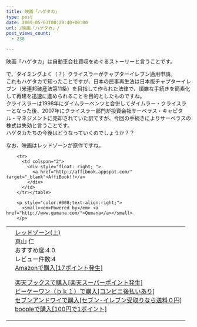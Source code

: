 ```yaml
---
title: 映画「ハゲタカ」
type: post
date: 2009-05-03T00:29:40+00:00
url: /映画「ハゲタカ」/
post_views_count:
  - 238

---
```

映画「ハゲタカ」は自動車会社買収をめぐるストーリーと言うことです。

で、タイミングよく（？）クライスラーがチャプターイレブン適用申請。  
これもハゲタカで知ったことですが、日本の民事再生法は日本版チャプターイレブン（米連邦破産法第11条）を目指して作られた法律で、煩雑な手続きを簡素化して再建を迅速に進められることを目的としたものですね。  
クライスラーは1998年にダイムラーベンツと合併してダイムラー・クライスラーとなった後、2007年にクライスラー部門が投資会社サーベラス・キャピタル・マネジメントに売却されていた訳ですが、今回の手続きによりサーベラスの株式は失効と言うことです。  
ハゲタカたちの今後はどうなっていくのでしょうか？？

なお、映画はレッドゾーンが原作ですね。

<table>
  <tr>
    <td style="vertical-align:top;">
      <a href="http://www.amazon.co.jp/%E3%83%AC%E3%83%83%E3%83%89%E3%82%BE%E3%83%BC%E3%83%B3-%E4%B8%8A-%E7%9C%9F%E5%B1%B1-%E4%BB%81/dp/4062154331%3FSubscriptionId%3D1JWQWN8E4Z5TR27962G2%26tag%3Dgaeaffibook-22%26linkCode%3Dxm2%26camp%3D2025%26creative%3D165953%26creativeASIN%3D4062154331" target="_blank"><img style="border-style:none;" alt="" src="https://i0.wp.com/ecx.images-amazon.com/images/I/51eLZcFqgZL._SL160_.jpg" data-recalc-dims="1" /></a>
    </td>
    <td style="vertical-align:top;">
      <a href="http://www.amazon.co.jp/%E3%83%AC%E3%83%83%E3%83%89%E3%82%BE%E3%83%BC%E3%83%B3-%E4%B8%8A-%E7%9C%9F%E5%B1%B1-%E4%BB%81/dp/4062154331%3FSubscriptionId%3D1JWQWN8E4Z5TR27962G2%26tag%3Dgaeaffibook-22%26linkCode%3Dxm2%26camp%3D2025%26creative%3D165953%26creativeASIN%3D4062154331" target="_blank">レッドゾーン(上)</a> <br />真山 仁<br />おすすめ度:4.0<br />レビュー件数:4<br /><a href="http://www.amazon.co.jp/%E3%83%AC%E3%83%83%E3%83%89%E3%82%BE%E3%83%BC%E3%83%B3-%E4%B8%8A-%E7%9C%9F%E5%B1%B1-%E4%BB%81/dp/4062154331%3FSubscriptionId%3D1JWQWN8E4Z5TR27962G2%26tag%3Dgaeaffibook-22%26linkCode%3Dxm2%26camp%3D2025%26creative%3D165953%26creativeASIN%3D4062154331" target="_blank">Amazonで購入[17ポイント発生]</a> </p>
      <p>
        <a href="http://px.a8.net/svt/ejp?a8mat=1HPMBE+5CX82+1N6+BW8O2&a8ejpredirect=http%3A%2F%2Fsearch.books.rakuten.co.jp%2Fbksearch%2Fdt%3Fg%3D001%26bisbn%3D4062154331" target="_blank">楽天ブックスで購入[楽天スーパーポイント発生]</a> <img height="1" border="0" width="1" alt="" src="https://i2.wp.com/www12.a8.net/0.gif?resize=1%2C1" data-recalc-dims="1" /><br /><a href="http://px.a8.net/svt/ejp?a8mat=1HRMFS+EEKKOI+10UY+HUKPU&a8ejpredirect=http%3A%2F%2Fwww.bk1.jp%2FkeywordSearchResult%2F%3Fkeyword%3D4062154331%26storeCd%3D1%26searchFlg%3D9%26x%3D43%26y%3D11%26partnerid%3D02a801" target="_blank">ビーケーワン（ｂｋ１）で購入[コンビニ後払いあり]</a> <img height="1" border="0" width="1" alt="" src="https://i2.wp.com/www12.a8.net/0.gif?resize=1%2C1" data-recalc-dims="1" /><br /><a href="http://click.linksynergy.com/fs-bin/statform?id=aR0TIOX*qAA&offerid=137560&bnid=1490&subid=&subid=0&kword_in=4062154331&oop=on" target="_blank">セブンアンドワイで購入[セブン-イレブン受取りなら送料０円]</a><img height="1" border="0" width="1" alt="" src="http://ad.linksynergy.com/fs-bin/show?id=aR0TIOX*qAA&bids=137560&type=5&subid=0" /><br /><a href="http://click.linksynergy.com/fs-bin/statform?id=aR0TIOX*qAA&offerid=33310&bnid=2&subid=0&ifc=4&ifr=9784062154338" target="_blank">boopleで購入[100円で1ポイント]</a></td> </tr> 
        
        <tr>
          <td colspan="2">
            <div style="float: right; ">
              <a href="http://affibook.appspot.com/" target="_blank">AffiBook!!</a>
            </div>
          </td>
        </tr></table> 
        
        <p style="color:#008;text-align:right;">
          <small><em>Powered by</em> <a href="http://www.qumana.com/">Qumana</a></small>
        </p>